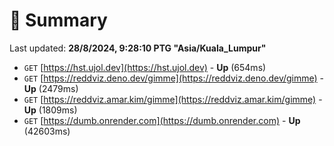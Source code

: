 # 📖 Summary
Last updated: **28/8/2024, 9:28:10 PTG "Asia/Kuala_Lumpur"**

- `GET` [https://hst.ujol.dev](https://hst.ujol.dev) - **Up** (654ms)
- `GET` [https://reddviz.deno.dev/gimme](https://reddviz.deno.dev/gimme) - **Up** (2479ms)
- `GET` [https://reddviz.amar.kim/gimme](https://reddviz.amar.kim/gimme) - **Up** (1809ms)
- `GET` [https://dumb.onrender.com](https://dumb.onrender.com) - **Up** (42603ms)
